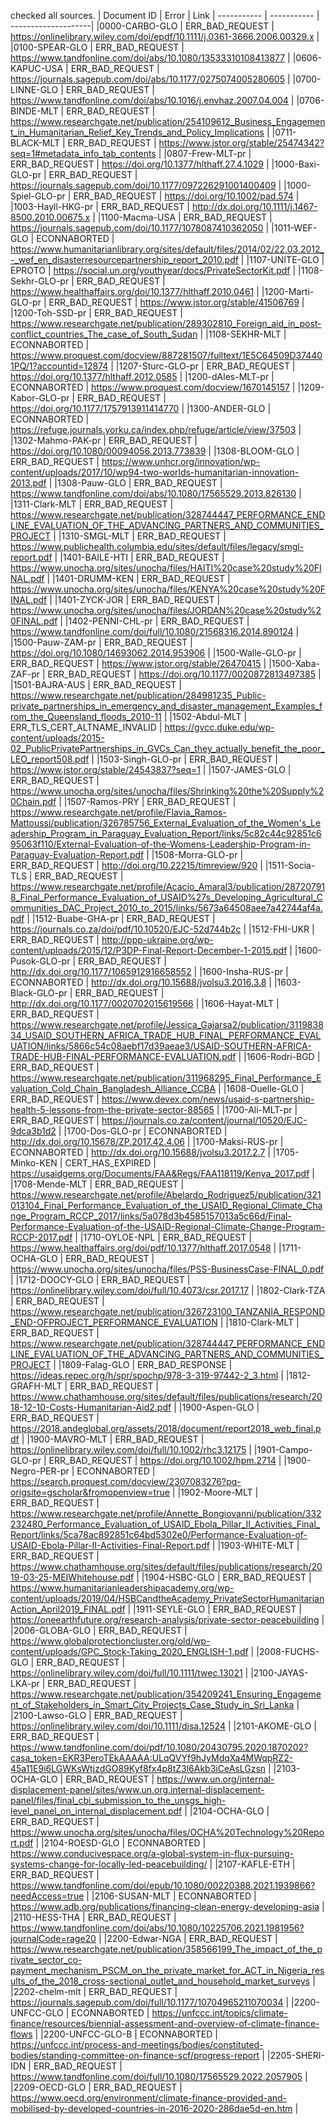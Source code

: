 checked all sources.
| Document ID      | Error | Link
| ----------- | ----------- | --------------------|
|0000-CARBO-GLO | ERR_BAD_REQUEST | https://onlinelibrary.wiley.com/doi/epdf/10.1111/j.0361-3666.2006.00329.x |
|0100-SPEAR-GLO | ERR_BAD_REQUEST | https://www.tandfonline.com/doi/abs/10.1080/13533310108413877 |
|0606-KAPUC-USA | ERR_BAD_REQUEST | https://journals.sagepub.com/doi/abs/10.1177/0275074005280605 |
|0700-LINNE-GLO | ERR_BAD_REQUEST | https://www.tandfonline.com/doi/abs/10.1016/j.envhaz.2007.04.004 |
|0706-BINDE-MLT | ERR_BAD_REQUEST | https://www.researchgate.net/publication/254109612_Business_Engagement_in_Humanitarian_Relief_Key_Trends_and_Policy_Implications |
|0711-BLACK-MLT | ERR_BAD_REQUEST | https://www.jstor.org/stable/25474342?seq=1#metadata_info_tab_contents |
|0807-Frew-MLT-pr | ERR_BAD_REQUEST | https://doi.org/10.1377/hlthaff.27.4.1029 |
|1000-Baxi-GLO-pr | ERR_BAD_REQUEST | https://journals.sagepub.com/doi/10.1177/097226291001400409 |
|1000-Spiel-GLO-pr | ERR_BAD_REQUEST | https://doi.org/10.1002/pad.574 |
|1003-Hayll-HKG-pr | ERR_BAD_REQUEST | http://dx.doi.org/10.1111/j.1467-8500.2010.00675.x |
|1100-Macma-USA | ERR_BAD_REQUEST | https://journals.sagepub.com/doi/10.1177/1078087410362050 |
|1011-WEF-GLO | ECONNABORTED | https://www.humanitarianlibrary.org/sites/default/files/2014/02/22.03.2012_-_wef_en_disasterresourcepartnership_report_2010.pdf |
|1107-UNITE-GLO | EPROTO | https://social.un.org/youthyear/docs/PrivateSectorKit.pdf |
|1108-Sekhr-GLO-pr | ERR_BAD_REQUEST | https://www.healthaffairs.org/doi/10.1377/hlthaff.2010.0461 |
|1200-Marti-GLO-pr | ERR_BAD_REQUEST | https://www.jstor.org/stable/41506769 |
|1200-Toh-SSD-pr | ERR_BAD_REQUEST | https://www.researchgate.net/publication/289302810_Foreign_aid_in_post-conflict_countries_The_case_of_South_Sudan |
|1108-SEKHR-MLT | ECONNABORTED | https://www.proquest.com/docview/887281507/fulltext/1E5C64509D374401PQ/1?accountid=12874 |
|1207-Sturc-GLO-pr | ERR_BAD_REQUEST | https://doi.org/10.1377/hlthaff.2012.0585 |
|1200-dAles-MLT-pr | ECONNABORTED | https://www.proquest.com/docview/1670145157 |
|1209-Kabor-GLO-pr | ERR_BAD_REQUEST | https://doi.org/10.1177/1757913911414770 |
|1300-ANDER-GLO | ECONNABORTED | https://refuge.journals.yorku.ca/index.php/refuge/article/view/37503 |
|1302-Mahmo-PAK-pr | ERR_BAD_REQUEST | https://doi.org/10.1080/00094056.2013.773839 |
|1308-BLOOM-GLO | ERR_BAD_REQUEST | https://www.unhcr.org/innovation/wp-content/uploads/2017/10/wp94-two-worlds-humanitarian-innovation-2013.pdf |
|1308-Pauw-GLO | ERR_BAD_REQUEST | https://www.tandfonline.com/doi/abs/10.1080/17565529.2013.826130 |
|1311-Clark-MLT | ERR_BAD_REQUEST | https://www.researchgate.net/publication/328744447_PERFORMANCE_ENDLINE_EVALUATION_OF_THE_ADVANCING_PARTNERS_AND_COMMUNITIES_PROJECT |
|1310-SMGL-MLT | ERR_BAD_REQUEST | https://www.publichealth.columbia.edu/sites/default/files/legacy/smgl-report.pdf |
|1401-BAILE-HTI | ERR_BAD_REQUEST | https://www.unocha.org/sites/unocha/files/HAITI%20case%20study%20FINAL.pdf |
|1401-DRUMM-KEN | ERR_BAD_REQUEST | https://www.unocha.org/sites/unocha/files/KENYA%20case%20study%20FINAL.pdf |
|1401-ZYCK-JOR | ERR_BAD_REQUEST | https://www.unocha.org/sites/unocha/files/JORDAN%20case%20study%20FINAL.pdf |
|1402-PENNI-CHL-pr | ERR_BAD_REQUEST | https://www.tandfonline.com/doi/full/10.1080/21568316.2014.890124 |
|1500-Pauw-ZAM-pr | ERR_BAD_REQUEST |   https://doi.org/10.1080/14693062.2014.953906 |
|1500-Walle-GLO-pr | ERR_BAD_REQUEST | https://www.jstor.org/stable/26470415 |
|1500-Xaba-ZAF-pr | ERR_BAD_REQUEST | https://doi.org/10.1177/0020872813497385 |
|1501-BAJRA-AUS | ERR_BAD_REQUEST | https://www.researchgate.net/publication/284981235_Public-private_partnerships_in_emergency_and_disaster_management_Examples_from_the_Queensland_floods_2010-11 |
|1502-Abdul-MLT | ERR_TLS_CERT_ALTNAME_INVALID | https://gvcc.duke.edu/wp-content/uploads/2015-02_PublicPrivatePartnerships_in_GVCs_Can_they_actually_benefit_the_poor_LEO_report508.pdf |
|1503-Singh-GLO-pr | ERR_BAD_REQUEST | https://www.jstor.org/stable/24543837?seq=1 |
|1507-JAMES-GLO | ERR_BAD_REQUEST | https://www.unocha.org/sites/unocha/files/Shrinking%20the%20Supply%20Chain.pdf |
|1507-Ramos-PRY | ERR_BAD_REQUEST | https://www.researchgate.net/profile/Flavia_Ramos-Mattoussi/publication/326785756_External_Evaluation_of_the_Women's_Leadership_Program_in_Paraguay_Evaluation_Report/links/5c82c44c92851c695063f110/External-Evaluation-of-the-Womens-Leadership-Program-in-Paraguay-Evaluation-Report.pdf |
|1508-Morra-GLO-pr | ERR_BAD_REQUEST | http://doi.org/10.22215/timreview/920 |
|1511-Socia-TLS | ERR_BAD_REQUEST | https://www.researchgate.net/profile/Acacio_Amaral3/publication/287207918_Final_Performance_Evaluation_of_USAID%27s_Developing_Agricultural_Communities_DAC_Project_2010_to_2015/links/5673a64508aee7a42744af4a.pdf |
|1512-Buabe-GHA-pr | ERR_BAD_REQUEST | https://journals.co.za/doi/pdf/10.10520/EJC-52d744b2c |
|1512-FHI-UKR | ERR_BAD_REQUEST | http://ppp-ukraine.org/wp-content/uploads/2015/12/P3DP-Final-Report-December-1-2015.pdf |
|1600-Pusok-GLO-pr | ERR_BAD_REQUEST | http://dx.doi.org/10.1177/1065912916658552 |
|1600-Insha-RUS-pr | ECONNABORTED | http://dx.doi.org/10.15688/jvolsu3.2016.3.8 |
|1603-Black-GLO-pr | ERR_BAD_REQUEST | http://dx.doi.org/10.1177/0020702015619566 |
|1606-Hayat-MLT | ERR_BAD_REQUEST | https://www.researchgate.net/profile/Jessica_Gajarsa2/publication/311983834_USAID_SOUTHERN_AFRICA_TRADE_HUB_FINAL_PERFORMANCE_EVALUATION/links/5866c54c08aebf17d39aeae3/USAID-SOUTHERN-AFRICA-TRADE-HUB-FINAL-PERFORMANCE-EVALUATION.pdf |
|1606-Rodri-BGD | ERR_BAD_REQUEST | https://www.researchgate.net/publication/311968295_Final_Performance_Evaluation_Cold_Chain_Bangladesh_Alliance_CCBA |
|1608-Ouelle-GLO | ERR_BAD_REQUEST | https://www.devex.com/news/usaid-s-partnership-health-5-lessons-from-the-private-sector-88565 |
|1700-Ali-MLT-pr | ERR_BAD_REQUEST | https://journals.co.za/content/journal/10520/EJC-9dca3b1d2 |
|1700-Dos-GLO-pr | ECONNABORTED | http://dx.doi.org/10.15678/ZP.2017.42.4.06 |
|1700-Maksi-RUS-pr | ECONNABORTED | http://dx.doi.org/10.15688/jvolsu3.2017.2.7 |
|1705-Minko-KEN | CERT_HAS_EXPIRED | https://usaidgems.org/Documents/FAA&Regs/FAA118119/Kenya_2017.pdf |
|1708-Mende-MLT | ERR_BAD_REQUEST | https://www.researchgate.net/profile/Abelardo_Rodriguez5/publication/321013104_Final_Performance_Evaluation_of_the_USAID_Regional_Climate_Change_Program_RCCP_2017/links/5a078d3b4585157013a5c66d/Final-Performance-Evaluation-of-the-USAID-Regional-Climate-Change-Program-RCCP-2017.pdf |
|1710-OYLOE-NPL | ERR_BAD_REQUEST | https://www.healthaffairs.org/doi/pdf/10.1377/hlthaff.2017.0548 |
|1711-OCHA-GLO | ERR_BAD_REQUEST | https://www.unocha.org/sites/unocha/files/PSS-BusinessCase-FINAL_0.pdf |
|1712-DOOCY-GLO | ERR_BAD_REQUEST | https://onlinelibrary.wiley.com/doi/full/10.4073/csr.2017.17 |
|1802-Clark-TZA | ERR_BAD_REQUEST | https://www.researchgate.net/publication/326723100_TANZANIA_RESPOND_END-OFPROJECT_PERFORMANCE_EVALUATION |
|1810-Clark-MLT | ERR_BAD_REQUEST | https://www.researchgate.net/publication/328744447_PERFORMANCE_ENDLINE_EVALUATION_OF_THE_ADVANCING_PARTNERS_AND_COMMUNITIES_PROJECT |
|1809-Falag-GLO | ERR_BAD_RESPONSE | https://ideas.repec.org/h/spr/spochp/978-3-319-97442-2_3.html |
|1812-GRAFH-MLT | ERR_BAD_REQUEST | https://www.chathamhouse.org/sites/default/files/publications/research/2018-12-10-Costs-Humanitarian-Aid2.pdf |
|1900-Aspen-GLO | ERR_BAD_REQUEST | https://2018.andeglobal.org/assets/2018/document/report2018_web_final.pdf |
|1900-MAVRO-MLT | ERR_BAD_REQUEST | https://onlinelibrary.wiley.com/doi/full/10.1002/rhc3.12175 |
|1901-Campo-GLO-pr | ERR_BAD_REQUEST | https://doi.org/10.1002/hpm.2714 |
|1900-Negro-PER-pr | ECONNABORTED | https://search.proquest.com/docview/2307083276?pq-origsite=gscholar&fromopenview=true |
|1902-Moore-MLT | ERR_BAD_REQUEST | https://www.researchgate.net/profile/Annette_Bongiovanni/publication/332232480_Performance_Evaluation_of_USAID_Ebola_Pillar_II_Activities_Final_Report/links/5ca78ac892851c64bd5302e0/Performance-Evaluation-of-USAID-Ebola-Pillar-II-Activities-Final-Report.pdf |
|1903-WHITE-MLT | ERR_BAD_REQUEST | https://www.chathamhouse.org/sites/default/files/publications/research/2019-03-25-MEIWhitehouse.pdf |
|1904-HSBC-GLO | ERR_BAD_REQUEST | https://www.humanitarianleadershipacademy.org/wp-content/uploads/2019/04/HSBCandtheAcademy_PrivateSectorHumanitarianAction_April2019_FINAL.pdf |
|1911-SEYLE-GLO | ERR_BAD_REQUEST | https://oneearthfuture.org/research-analysis/private-sector-peacebuilding |
|2006-GLOBA-GLO | ERR_BAD_REQUEST | https://www.globalprotectioncluster.org/old/wp-content/uploads/GPC_Stock-Taking_2020_ENGLISH-1.pdf |
|2008-FUCHS-GLO | ERR_BAD_REQUEST | https://onlinelibrary.wiley.com/doi/full/10.1111/twec.13021 |
|2100-JAYAS-LKA-pr | ERR_BAD_REQUEST | https://www.researchgate.net/publication/354209241_Ensuring_Engagement_of_Stakeholders_in_Smart_City_Projects_Case_Study_in_Sri_Lanka |
|2100-Lawso-GLO | ERR_BAD_REQUEST | https://onlinelibrary.wiley.com/doi/10.1111/disa.12524 |
|2101-AKOME-GLO | ERR_BAD_REQUEST | https://www.tandfonline.com/doi/pdf/10.1080/20430795.2020.1870202?casa_token=EKR3PeroTEkAAAAA:ULqQVYf9hJyMdqXa4MWqpRZ2-45a11E9i6LGWKsWtjzdGO89Kyf8fx4p8tZ3l6Akb3iCeAsLGzsn |
|2103-OCHA-GLO | ERR_BAD_REQUEST | https://www.un.org/internal-displacement-panel/sites/www.un.org.internal-displacement-panel/files/final_cbi_submission_to_the_unsgs_high-level_panel_on_internal_displacement.pdf |
|2104-OCHA-GLO | ERR_BAD_REQUEST | https://www.unocha.org/sites/unocha/files/OCHA%20Technology%20Report.pdf |
|2104-ROESD-GLO | ECONNABORTED | https://www.conducivespace.org/a-global-system-in-flux-pursuing-systems-change-for-locally-led-peacebuilding/ |
|2107-KAFLE-ETH | ERR_BAD_REQUEST | https://www.tandfonline.com/doi/epub/10.1080/00220388.2021.1939866?needAccess=true |
|2106-SUSAN-MLT | ECONNABORTED | https://www.adb.org/publications/financing-clean-energy-developing-asia |
|2110-HESS-THA | ERR_BAD_REQUEST | https://www.tandfonline.com/doi/abs/10.1080/10225706.2021.1981956?journalCode=rage20 |
|2200-Edwar-NGA | ERR_BAD_REQUEST | https://www.researchgate.net/publication/358566199_The_impact_of_the_private_sector_co-payment_mechanism_PSCM_on_the_private_market_for_ACT_in_Nigeria_results_of_the_2018_cross-sectional_outlet_and_household_market_surveys |
|2202-chelm-mlt | ERR_BAD_REQUEST | https://journals.sagepub.com/doi/full/10.1177/10704965211070034 |
|2200-UNFCC-GLO | ECONNABORTED | https://unfccc.int/topics/climate-finance/resources/biennial-assessment-and-overview-of-climate-finance-flows |
|2200-UNFCC-GLO-B | ECONNABORTED | https://unfccc.int/process-and-meetings/bodies/constituted-bodies/standing-committee-on-finance-scf/progress-report |
|2205-SHERI-IDN | ERR_BAD_REQUEST | https://www.tandfonline.com/doi/full/10.1080/17565529.2022.2057905 |
|2209-OECD-GLO | ERR_BAD_REQUEST | https://www.oecd.org/environment/climate-finance-provided-and-mobilised-by-developed-countries-in-2016-2020-286dae5d-en.htm |

